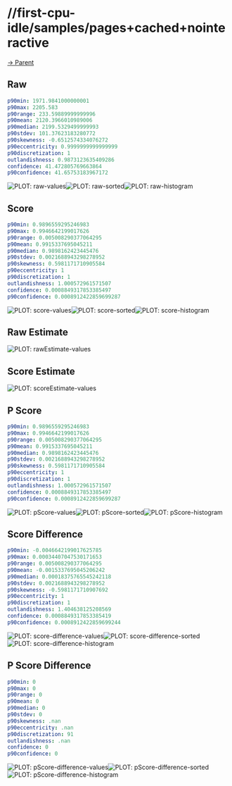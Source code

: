 
# //first-cpu-idle/samples/pages+cached+nointeractive

[→ Parent](../..)


## Raw


```yaml
p90min: 1971.9841000000001
p90max: 2205.583
p90range: 233.59889999999996
p90mean: 2120.3966010989006
p90median: 2199.5329499999993
p90stdev: 101.37623183280772
p90skewness: -0.6512574334076272
p90eccentricity: 0.9999999999999999
p90discretization: 1
outlandishness: 0.9873123635409286
confidence: 41.472805769663864
p90confidence: 41.65753183967172

```

![PLOT: raw-values](./raw/values.svg)![PLOT: raw-sorted](./raw/sorted.svg)![PLOT: raw-histogram](./raw/histogram.svg)
## Score


```yaml
p90min: 0.9896559295246983
p90max: 0.9946642199017626
p90range: 0.005008290377064295
p90mean: 0.9915337695045211
p90median: 0.9898162423445476
p90stdev: 0.0021688943298278952
p90skewness: 0.5981171710905584
p90eccentricity: 1
p90discretization: 1
outlandishness: 1.000572961571507
confidence: 0.0008849317853385497
p90confidence: 0.0008912422859699287

```

![PLOT: score-values](./score/values.svg)![PLOT: score-sorted](./score/sorted.svg)![PLOT: score-histogram](./score/histogram.svg)
## Raw Estimate

![PLOT: rawEstimate-values](./rawEstimate/values.svg)
## Score Estimate

![PLOT: scoreEstimate-values](./scoreEstimate/values.svg)
## P Score


```yaml
p90min: 0.9896559295246983
p90max: 0.9946642199017626
p90range: 0.005008290377064295
p90mean: 0.9915337695045211
p90median: 0.9898162423445476
p90stdev: 0.0021688943298278952
p90skewness: 0.5981171710905584
p90eccentricity: 1
p90discretization: 1
outlandishness: 1.000572961571507
confidence: 0.0008849317853385497
p90confidence: 0.0008912422859699287

```

![PLOT: pScore-values](./pScore/values.svg)![PLOT: pScore-sorted](./pScore/sorted.svg)![PLOT: pScore-histogram](./pScore/histogram.svg)
## Score Difference


```yaml
p90min: -0.0046642199017625785
p90max: 0.00034407047530171653
p90range: 0.005008290377064295
p90mean: -0.0015337695045206242
p90median: 0.00018375765545242118
p90stdev: 0.0021688943298278952
p90skewness: -0.5981171710907692
p90eccentricity: 1
p90discretization: 1
outlandishness: 1.404638125208569
confidence: 0.0008849317853385419
p90confidence: 0.0008912422859699244

```

![PLOT: score-difference-values](./score-difference/values.svg)![PLOT: score-difference-sorted](./score-difference/sorted.svg)![PLOT: score-difference-histogram](./score-difference/histogram.svg)
## P Score Difference


```yaml
p90min: 0
p90max: 0
p90range: 0
p90mean: 0
p90median: 0
p90stdev: 0
p90skewness: .nan
p90eccentricity: .nan
p90discretization: 91
outlandishness: .nan
confidence: 0
p90confidence: 0

```

![PLOT: pScore-difference-values](./pScore-difference/values.svg)![PLOT: pScore-difference-sorted](./pScore-difference/sorted.svg)![PLOT: pScore-difference-histogram](./pScore-difference/histogram.svg)